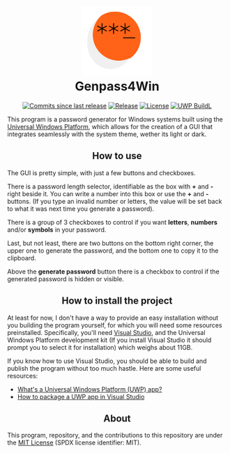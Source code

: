 <h1 align="center">
	<img src="logo.svg" height="160"><br>
	Genpass4Win
</h1>

<p align="center">
	<a href="https://github.com/nico-castell/Genpass4Win/commits"><img alt="Commits since last release" src="https://img.shields.io/github/commits-since/nico-castell/Genpass4Win/latest?label=Commits%20since%20last%20release&color=informational&logo=git&logoColor=white&style=flat-square"></a>
	<a href="https://github.com/nico-castell/Genpass4Win/releases"><img alt="Release" src="https://img.shields.io/github/v/release/nico-castell/Genpass4Win?label=Release&color=informational&logo=GitHub&logoColor=white&style=flat-square"></a>
	<a href="LICENSE"><img alt="License" src="https://img.shields.io/github/license/nico-castell/Genpass4Win?label=License&color=informational&logo=Open%20Source%20Initiative&logoColor=white&style=flat-square"></a>
	<a href="https://github.com/nico-castell/Genpass4Win/actions/workflows/uwp.yml"><img alt="UWP BuildL" src="https://img.shields.io/github/workflow/status/nico-castell/Genpass4Win/UWP?label=Build&logo=GitHub&logoColor=white&style=flat-square"></a>
</p>

This program is a password generator for Windows systems built using the
[Universal Windows Platform](https://docs.microsoft.com/en-us/windows/uwp/get-started/universal-application-platform-guide),
which allows for the creation of a GUI that integrates seamlessly with the system theme, wether its
light or dark.

<h2 align="center">How to use</h2>

The GUI is pretty simple, with just a few buttons and checkboxes.

There is a password length selector, identifiable as the box with **+** and **-** right beside it.
You can write a number into this box or use the **+** and **-** buttons. (If you type an invalid
number or letters, the value will be set back to what it was next time you generate a password).

There is a group of 3 checkboxes to control if you want **letters**, **numbers** and/or **symbols**
in your password.

Last, but not least, there are two buttons on the bottom right corner, the upper one to generate
the password, and the bottom one to copy it to the clipboard.

Above the **generate password** button there is a checkbox to control if the generated password is
hidden or visible.

<h2 align="center">How to install the project</h2>

At least for now, I don't have a way to provide an easy installation without you building
the program yourself, for which you will need some resources preinstalled. Specifically, you'll
need [Visual Studio](https://visualstudio.microsoft.com/), and the Universal Windows Platform
development kit (If you install Visual Studio it should prompt you to select it for installation)
which weighs about 11GB.

If you know how to use Visual Studio, you should be able to build and publish the program without
too much hastle. Here are some useful resources:
- [What's a Universal Windows Platform (UWP) app?](https://docs.microsoft.com/en-us/windows/uwp/get-started/universal-application-platform-guide)
- [How to package a UWP app in Visual Studio](https://docs.microsoft.com/en-us/windows/msix/package/packaging-uwp-apps)

<h2 align="center">About</h2>

This program, repository, and the contributions to this repository are under the
[MIT License](LICENSE) (SPDX license identifier: MIT).
